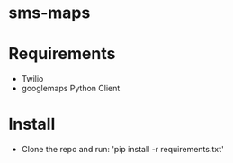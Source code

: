 # sms-maps


# Requirements
- Twilio
- googlemaps Python Client

# Install
- Clone the repo and run: 'pip install -r requirements.txt'
